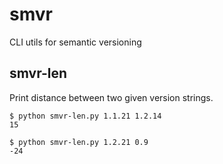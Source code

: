 # smvr
CLI utils for semantic versioning


## smvr-len
Print distance between two given version strings.
```
$ python smvr-len.py 1.1.21 1.2.14
15

$ python smvr-len.py 1.2.21 0.9
-24
```
